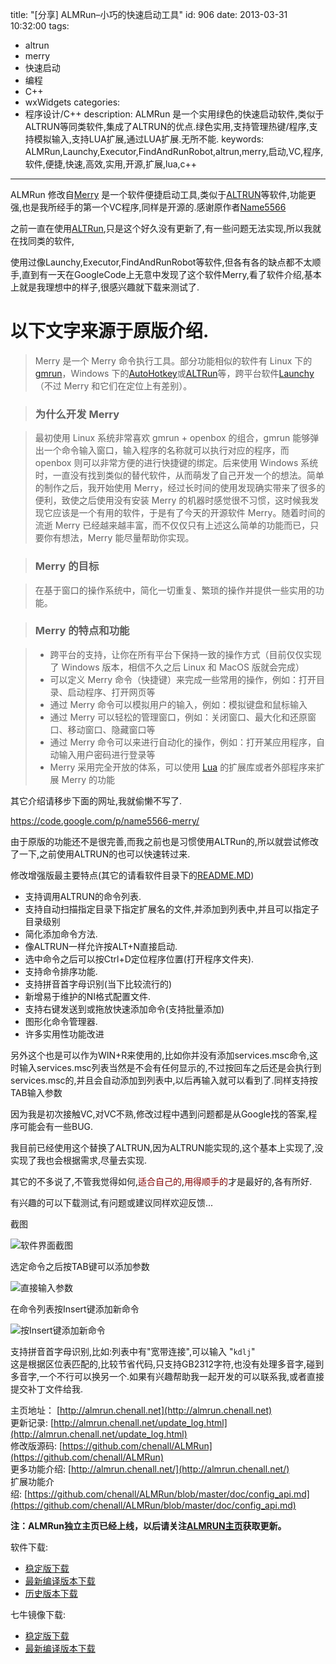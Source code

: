 title: "[分享] ALMRun–小巧的快速启动工具"
id: 906
date: 2013-03-31 10:32:00
tags: 
- altrun
- merry
- 快速启动
- 编程
- C++
- wxWidgets
categories: 
- 程序设计/C++
description: ALMRun 是一个实用绿色的快速启动软件,类似于ALTRUN等同类软件,集成了ALTRUN的优点.绿色实用,支持管理热键/程序,支持模拟输入,支持LUA扩展,通过LUA扩展.无所不能.
keywords: ALMRun,Launchy,Executor,FindAndRunRobot,altrun,merry,启动,VC,程序,软件,便捷,快速,高效,实用,开源,扩展,lua,c++
---

ALMRun 修改自[Merry] 是一个软件便捷启动工具,类似于[ALTRUN]等软件,功能更强,也是我所经手的第一个VC程序,同样是开源的.感谢原作者[Name5566]

之前一直在使用[ALTRun],只是这个好久没有更新了,有一些问题无法实现,所以我就在找同类的软件,  

使用过像Launchy,Executor,FindAndRunRobot等软件,但各有各的缺点都不太顺手,直到有一天在GoogleCode上无意中发现了这个软件Merry,看了软件介绍,基本上就是我理想中的样子,很感兴趣就下载来测试了.

<!--more-->

以下文字来源于原版介绍.
=======================

>Merry 是一个 Merry 命令执行工具。部分功能相似的软件有 Linux 下的[gmrun](http://directory.fsf.org/wiki/Gmrun)，Windows 下的[AutoHotkey](http://www.autohotkey.com/)或[ALTRun]等，跨平台软件[Launchy](http://www.launchy.net/)（不过 Merry 和它们在定位上有差别）。

>### 为什么开发 Merry

>最初使用 Linux 系统非常喜欢 gmrun + openbox 的组合，gmrun 能够弹出一个命令输入窗口，输入程序的名称就可以执行对应的程序，而 openbox 则可以非常方便的进行快捷键的绑定。后来使用 Windows 系统时，一直没有找到类似的替代软件，从而萌发了自己开发一个的想法。简单的制作之后，我开始使用 Merry，经过长时间的使用发现确实带来了很多的便利，致使之后使用没有安装 Merry 的机器时感觉很不习惯，这时候我发现它应该是一个有用的软件，于是有了今天的开源软件 Merry。随着时间的流逝 Merry 已经越来越丰富，而不仅仅只有上述这么简单的功能而已，只要你有想法，Merry 能尽量帮助你实现。

>### Merry 的目标

>在基于窗口的操作系统中，简化一切重复、繁琐的操作并提供一些实用的功能。

>### Merry 的特点和功能

> *   跨平台的支持，让你在所有平台下保持一致的操作方式（目前仅仅实现了 Windows 版本，相信不久之后 Linux 和 MacOS 版就会完成）
> *   可以定义 Merry 命令（快捷键）来完成一些常用的操作，例如：打开目录、启动程序、打开网页等
> *   通过 Merry 命令可以模拟用户的输入，例如：模拟键盘和鼠标输入
> *   通过 Merry 可以轻松的管理窗口，例如：关闭窗口、最大化和还原窗口、移动窗口、隐藏窗口等
> *   通过 Merry 命令可以来进行自动化的操作，例如：打开某应用程序，自动输入用户密码进行登录等
> *   Merry 采用完全开放的体系，可以使用 [Lua](http://www.lua.org/) 的扩展库或者外部程序来扩展 Merry 的功能

其它介绍请移步下面的网址,我就偷懒不写了.

https://code.google.com/p/name5566-merry/

由于原版的功能还不是很完善,而我之前也是习惯使用ALTRun的,所以就尝试修改了一下,之前使用ALTRUN的也可以快速转过来.

修改增强版最主要特点(其它的请看软件目录下的[README.MD](https://github.com/chenall/Merry))

*   支持调用ALTRUN的命令列表.
*   支持自动扫描指定目录下指定扩展名的文件,并添加到列表中,并且可以指定子目录级别
*   简化添加命令方法.
*   像ALTRUN一样允许按ALT+N直接启动.
*   选中命令之后可以按Ctrl+D定位程序位置(打开程序文件夹).
*   支持命令排序功能.
*   支持拼音首字母识别(当下比较流行的)
*   新增易于维护的NI格式配置文件.
*   支持右键发送到或拖放快速添加命令(支持批量添加)
*   图形化命令管理器.
*   许多实用性功能改进

另外这个也是可以作为WIN+R来使用的,比如你并没有添加services.msc命令,这时输入services.msc列表当然是不会有任何显示的,不过按回车之后还是会执行到services.msc的,并且会自动添加到列表中,以后再输入就可以看到了.同样支持按TAB输入参数

因为我是初次接触VC,对VC不熟,修改过程中遇到问题都是从Google找的答案,程序可能会有一些BUG.

我目前已经使用这个替换了ALTRUN,因为ALTRUN能实现的,这个基本上实现了,没实现了我也会根据需求,尽量去实现.

其它的不多说了,不管我觉得如何,<span style="color: #800000;">适合自己的</span>,<span style="color: #800000;">用得顺手的</span>才是最好的,各有所好.

有兴趣的可以下载测试,有问题或建议同样欢迎反馈...

截图

![软件界面截图]([CDN_URL]:/img/ALMRunMain.png "软件界面截图")

选定命令之后按TAB键可以添加参数

![直接输入参数]([CDN_URL]:/img/merry_args.png "可以直接输入参数")

在命令列表按Insert键添加新命令

![按Insert键添加新命令]([CDN_URL]:/img/ALMRun_AddCmd.png "按Insert键添加新命令")

支持拼音首字母识别,比如:列表中有"宽带连接",可以输入 "`kdlj`"  
这是根据区位表匹配的,比较节省代码,只支持GB2312字符,也没有处理多音字,碰到多音字,一个不行可以换另一个.如果有兴趣帮助我一起开发的可以联系我,或者直接提交补丁文件给我.

主页地址： [http://almrun.chenall.net](http://almrun.chenall.net)  
更新记录: [http://almrun.chenall.net/update_log.html](http://almrun.chenall.net/update_log.html)  
修改版源码: [https://github.com/chenall/ALMRun](https://github.com/chenall/ALMRun)  
更多功能介绍: [http://almrun.chenall.net/](http://almrun.chenall.net/)  
扩展功能介绍: [https://github.com/chenall/ALMRun/blob/master/doc/config_api.md](https://github.com/chenall/ALMRun/blob/master/doc/config_api.md)  

**注：ALMRun独立主页已经上线，以后请关注[ALMRUN主页](http://almrun.chenall.net)获取更新。**

软件下载:
 * [稳定版下载](https://github.com/chenall/ALMRun/archive/v1.2.0.57_BIN.zip)  
 * [最新编译版本下载](https://github.com/chenall/ALMRun/archive/Build.zip)  
 * [历史版本下载](http://almrun.chenall.net/update_log.html)  

七牛镜像下载:
  * [稳定版下载](//githubcdn.qiniudn.com/chenall/ALMRun/archive/v1.2.0.57_BIN.zip)
  * [最新编译版本下载](//githubcdn.qiniudn.com/chenall/ALMRun/archive/Build.zip)

[Merry]: http://code.google.com/p/name5566-merry/
[Name5566]: http://name5566.com/ "ALMRun 的前身Merry作者"
[ALTRun]: https://code.google.com/p/altrun/
